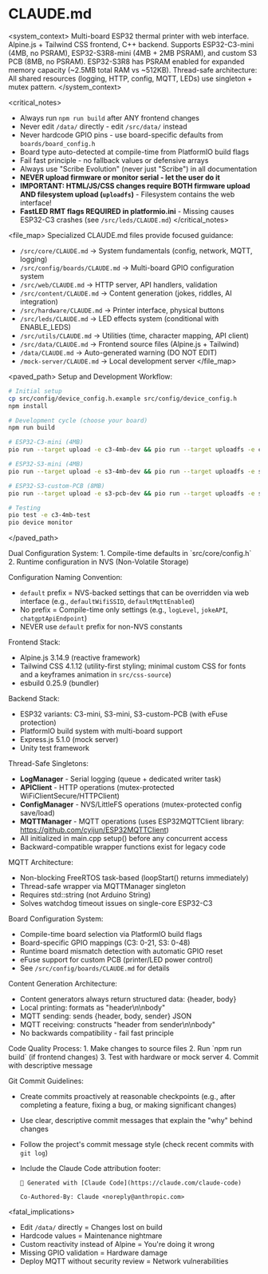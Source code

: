 # CLAUDE.md

<system_context>
Multi-board ESP32 thermal printer with web interface. Alpine.js + Tailwind CSS frontend, C++ backend.
Supports ESP32-C3-mini (4MB, no PSRAM), ESP32-S3R8-mini (4MB + 2MB PSRAM), and custom S3 PCB (8MB, no PSRAM).
ESP32-S3R8 has PSRAM enabled for expanded memory capacity (~2.5MB total RAM vs ~512KB).
Thread-safe architecture: All shared resources (logging, HTTP, config, MQTT, LEDs) use singleton + mutex pattern.
</system_context>

<critical_notes>

- Always run `npm run build` after ANY frontend changes
- Never edit `/data/` directly - edit `/src/data/` instead
- Never hardcode GPIO pins - use board-specific defaults from `boards/board_config.h`
- Board type auto-detected at compile-time from PlatformIO build flags
- Fail fast principle - no fallback values or defensive arrays
- Always use "Scribe Evolution" (never just "Scribe") in all documentation
- **NEVER upload firmware or monitor serial - let the user do it**
- **IMPORTANT: HTML/JS/CSS changes require BOTH firmware upload AND filesystem upload (`uploadfs`)** - Filesystem contains the web interface!
- **FastLED RMT flags REQUIRED in platformio.ini** - Missing causes ESP32-C3 crashes (see `/src/leds/CLAUDE.md`)
  </critical_notes>

<file_map>
Specialized CLAUDE.md files provide focused guidance:

- `/src/core/CLAUDE.md` → System fundamentals (config, network, MQTT, logging)
- `/src/config/boards/CLAUDE.md` → Multi-board GPIO configuration system
- `/src/web/CLAUDE.md` → HTTP server, API handlers, validation
- `/src/content/CLAUDE.md` → Content generation (jokes, riddles, AI integration)
- `/src/hardware/CLAUDE.md` → Printer interface, physical buttons
- `/src/leds/CLAUDE.md` → LED effects system (conditional with ENABLE_LEDS)
- `/src/utils/CLAUDE.md` → Utilities (time, character mapping, API client)
- `/src/data/CLAUDE.md` → Frontend source files (Alpine.js + Tailwind)
- `/data/CLAUDE.md` → Auto-generated warning (DO NOT EDIT)
- `/mock-server/CLAUDE.md` → Local development server
  </file_map>

<paved_path>
Setup and Development Workflow:

```bash
# Initial setup
cp src/config/device_config.h.example src/config/device_config.h
npm install

# Development cycle (choose your board)
npm run build

# ESP32-C3-mini (4MB)
pio run --target upload -e c3-4mb-dev && pio run --target uploadfs -e c3-4mb-dev

# ESP32-S3-mini (4MB)
pio run --target upload -e s3-4mb-dev && pio run --target uploadfs -e s3-4mb-dev

# ESP32-S3-custom-PCB (8MB)
pio run --target upload -e s3-pcb-dev && pio run --target uploadfs -e s3-pcb-dev

# Testing
pio test -e c3-4mb-test
pio device monitor
```

</paved_path>

<patterns>
Dual Configuration System:
1. Compile-time defaults in `src/core/config.h`
2. Runtime configuration in NVS (Non-Volatile Storage)

Configuration Naming Convention:

- `default` prefix = NVS-backed settings that can be overridden via web interface (e.g., `defaultWifiSSID`, `defaultMqttEnabled`)
- No prefix = Compile-time only settings (e.g., `logLevel`, `jokeAPI`, `chatgptApiEndpoint`)
- NEVER use `default` prefix for non-NVS constants

Frontend Stack:

- Alpine.js 3.14.9 (reactive framework)
- Tailwind CSS 4.1.12 (utility-first styling; minimal custom CSS for fonts and a keyframes animation in `src/css-source`)
- esbuild 0.25.9 (bundler)

Backend Stack:

- ESP32 variants: C3-mini, S3-mini, S3-custom-PCB (with eFuse protection)
- PlatformIO build system with multi-board support
- Express.js 5.1.0 (mock server)
- Unity test framework

Thread-Safe Singletons:

- **LogManager** - Serial logging (queue + dedicated writer task)
- **APIClient** - HTTP operations (mutex-protected WiFiClientSecure/HTTPClient)
- **ConfigManager** - NVS/LittleFS operations (mutex-protected config save/load)
- **MQTTManager** - MQTT operations (uses ESP32MQTTClient library: https://github.com/cyijun/ESP32MQTTClient)
- All initialized in main.cpp setup() before any concurrent access
- Backward-compatible wrapper functions exist for legacy code

MQTT Architecture:

- Non-blocking FreeRTOS task-based (loopStart() returns immediately)
- Thread-safe wrapper via MQTTManager singleton
- Requires std::string (not Arduino String)
- Solves watchdog timeout issues on single-core ESP32-C3

Board Configuration System:

- Compile-time board selection via PlatformIO build flags
- Board-specific GPIO mappings (C3: 0-21, S3: 0-48)
- Runtime board mismatch detection with automatic GPIO reset
- eFuse support for custom PCB (printer/LED power control)
- See `/src/config/boards/CLAUDE.md` for details

Content Generation Architecture:

- Content generators always return structured data: {header, body}
- Local printing: formats as "header\n\nbody"
- MQTT sending: sends {header, body, sender} JSON
- MQTT receiving: constructs "header from sender\n\nbody"
- No backwards compatibility - fail fast principle
  </patterns>

<workflow>
Code Quality Process:
1. Make changes to source files
2. Run `npm run build` (if frontend changes)
3. Test with hardware or mock server
4. Commit with descriptive message

Git Commit Guidelines:

- Create commits proactively at reasonable checkpoints (e.g., after completing a feature, fixing a bug, or making significant changes)
- Use clear, descriptive commit messages that explain the "why" behind changes
- Follow the project's commit message style (check recent commits with `git log`)
- Include the Claude Code attribution footer:

  ```
  🤖 Generated with [Claude Code](https://claude.com/claude-code)

  Co-Authored-By: Claude <noreply@anthropic.com>
  ```

  </workflow>

<fatal_implications>

- Edit `/data/` directly = Changes lost on build
- Hardcode values = Maintenance nightmare
- Custom reactivity instead of Alpine = You're doing it wrong
- Missing GPIO validation = Hardware damage
- Deploy MQTT without security review = Network vulnerabilities
